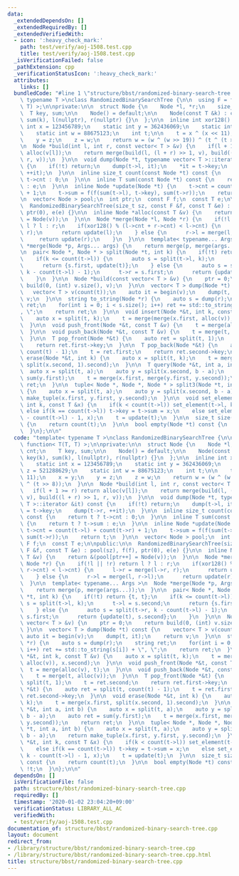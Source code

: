 ```yaml
---
data:
  _extendedDependsOn: []
  _extendedRequiredBy: []
  _extendedVerifiedWith:
  - icon: ':heavy_check_mark:'
    path: test/verify/aoj-1508.test.cpp
    title: test/verify/aoj-1508.test.cpp
  _isVerificationFailed: false
  _pathExtension: cpp
  _verificationStatusIcon: ':heavy_check_mark:'
  attributes:
    links: []
  bundledCode: "#line 1 \"structure/bbst/randomized-binary-search-tree.cpp\"\ntemplate<\
    \ typename T >\nclass RandomizedBinarySearchTree {\n\n  using F = function< T(T,\
    \ T) >;\n\nprivate:\n\n  struct Node {\n    Node *l, *r;\n    size_t cnt;\n  \
    \  T key, sum;\n\n    Node() = default;\n\n    Node(const T &k) : cnt(1), key(k),\
    \ sum(k), l(nullptr), r(nullptr) {}\n  };\n\n  inline int xor128() {\n    static\
    \ int x = 123456789;\n    static int y = 362436069;\n    static int z = 521288629;\n\
    \    static int w = 88675123;\n    int t;\n\n    t = x ^ (x << 11);\n    x = y;\n\
    \    y = z;\n    z = w;\n    return w = (w ^ (w >> 19)) ^ (t ^ (t >> 8));\n  }\n\
    \n  Node *build(int l, int r, const vector< T > &v) {\n    if(l + 1 >= r) return\
    \ alloc(v[l]);\n    return merge(build(l, (l + r) >> 1, v), build((l + r) >> 1,\
    \ r, v));\n  }\n\n  void dump(Node *t, typename vector< T >::iterator &it) const\
    \ {\n    if(!t) return;\n    dump(t->l, it);\n    *it = t->key;\n    dump(t->r,\
    \ ++it);\n  }\n\n  inline size_t count(const Node *t) const {\n    return t ?\
    \ t->cnt : 0;\n  }\n\n  inline T sum(const Node *t) const {\n    return t ? t->sum\
    \ : e;\n  }\n\n  inline Node *update(Node *t) {\n    t->cnt = count(t->l) + count(t->r)\
    \ + 1;\n    t->sum = f(f(sum(t->l), t->key), sum(t->r));\n    return t;\n  }\n\
    \n  vector< Node > pool;\n  int ptr;\n  const F f;\n  const T e;\n\npublic:\n\n\
    \  RandomizedBinarySearchTree(size_t sz, const F &f, const T &e) : pool(sz), f(f),\
    \ ptr(0), e(e) {}\n\n  inline Node *alloc(const T &v) {\n    return &(pool[ptr++]\
    \ = Node(v));\n  }\n\n  Node *merge(Node *l, Node *r) {\n    if(!l || !r) return\
    \ l ? l : r;\n    if(xor128() % (l->cnt + r->cnt) < l->cnt) {\n      l->r = merge(l->r,\
    \ r);\n      return update(l);\n    } else {\n      r->l = merge(l, r->l);\n \
    \     return update(r);\n    }\n  }\n\n  template< typename... Args >\n  Node\
    \ *merge(Node *p, Args... args) {\n    return merge(p, merge(args...));\n  }\n\
    \n  pair< Node *, Node * > split(Node *t, int k) {\n    if(!t) return {t, t};\n\
    \    if(k <= count(t->l)) {\n      auto s = split(t->l, k);\n      t->l = s.second;\n\
    \      return {s.first, update(t)};\n    } else {\n      auto s = split(t->r,\
    \ k - count(t->l) - 1);\n      t->r = s.first;\n      return {update(t), s.second};\n\
    \    }\n  }\n\n  Node *build(const vector< T > &v) {\n    ptr = 0;\n    return\
    \ build(0, (int) v.size(), v);\n  }\n\n  vector< T > dump(Node *t) const {\n \
    \   vector< T > v(count(t));\n    auto it = begin(v);\n    dump(t, it);\n    return\
    \ v;\n  }\n\n  string to_string(Node *r) {\n    auto s = dump(r);\n    string\
    \ ret;\n    for(int i = 0; i < s.size(); i++) ret += std::to_string(s[i]) + \"\
    , \";\n    return ret;\n  }\n\n  void insert(Node *&t, int k, const T &v) {\n\
    \    auto x = split(t, k);\n    t = merge(merge(x.first, alloc(v)), x.second);\n\
    \  }\n\n  void push_front(Node *&t, const T &v) {\n    t = merge(alloc(v), t);\n\
    \  }\n\n  void push_back(Node *&t, const T &v) {\n    t = merge(t, alloc(v));\n\
    \  }\n\n  T pop_front(Node *&t) {\n    auto ret = split(t, 1);\n    t = ret.second;\n\
    \    return ret.first->key;\n  }\n\n  T pop_back(Node *&t) {\n    auto ret = split(t,\
    \ count(t) - 1);\n    t = ret.first;\n    return ret.second->key;\n  }\n\n  void\
    \ erase(Node *&t, int k) {\n    auto x = split(t, k);\n    t = merge(x.first,\
    \ split(x.second, 1).second);\n  }\n\n  T query(Node *&t, int a, int b) {\n  \
    \  auto x = split(t, a);\n    auto y = split(x.second, b - a);\n    auto ret =\
    \ sum(y.first);\n    t = merge(x.first, merge(y.first, y.second));\n    return\
    \ ret;\n  }\n\n  tuple< Node *, Node *, Node * > split3(Node *t, int a, int b)\
    \ {\n    auto x = split(t, a);\n    auto y = split(x.second, b - a);\n    return\
    \ make_tuple(x.first, y.first, y.second);\n  }\n\n  void set_element(Node *&t,\
    \ int k, const T &x) {\n    if(k < count(t->l)) set_element(t->l, k, x);\n   \
    \ else if(k == count(t->l)) t->key = t->sum = x;\n    else set_element(t->r, k\
    \ - count(t->l) - 1, x);\n    t = update(t);\n  }\n\n  size_t size(Node *t) const\
    \ {\n    return count(t);\n  }\n\n  bool empty(Node *t) const {\n    return !t;\n\
    \  }\n};\n\n"
  code: "template< typename T >\nclass RandomizedBinarySearchTree {\n\n  using F =\
    \ function< T(T, T) >;\n\nprivate:\n\n  struct Node {\n    Node *l, *r;\n    size_t\
    \ cnt;\n    T key, sum;\n\n    Node() = default;\n\n    Node(const T &k) : cnt(1),\
    \ key(k), sum(k), l(nullptr), r(nullptr) {}\n  };\n\n  inline int xor128() {\n\
    \    static int x = 123456789;\n    static int y = 362436069;\n    static int\
    \ z = 521288629;\n    static int w = 88675123;\n    int t;\n\n    t = x ^ (x <<\
    \ 11);\n    x = y;\n    y = z;\n    z = w;\n    return w = (w ^ (w >> 19)) ^ (t\
    \ ^ (t >> 8));\n  }\n\n  Node *build(int l, int r, const vector< T > &v) {\n \
    \   if(l + 1 >= r) return alloc(v[l]);\n    return merge(build(l, (l + r) >> 1,\
    \ v), build((l + r) >> 1, r, v));\n  }\n\n  void dump(Node *t, typename vector<\
    \ T >::iterator &it) const {\n    if(!t) return;\n    dump(t->l, it);\n    *it\
    \ = t->key;\n    dump(t->r, ++it);\n  }\n\n  inline size_t count(const Node *t)\
    \ const {\n    return t ? t->cnt : 0;\n  }\n\n  inline T sum(const Node *t) const\
    \ {\n    return t ? t->sum : e;\n  }\n\n  inline Node *update(Node *t) {\n   \
    \ t->cnt = count(t->l) + count(t->r) + 1;\n    t->sum = f(f(sum(t->l), t->key),\
    \ sum(t->r));\n    return t;\n  }\n\n  vector< Node > pool;\n  int ptr;\n  const\
    \ F f;\n  const T e;\n\npublic:\n\n  RandomizedBinarySearchTree(size_t sz, const\
    \ F &f, const T &e) : pool(sz), f(f), ptr(0), e(e) {}\n\n  inline Node *alloc(const\
    \ T &v) {\n    return &(pool[ptr++] = Node(v));\n  }\n\n  Node *merge(Node *l,\
    \ Node *r) {\n    if(!l || !r) return l ? l : r;\n    if(xor128() % (l->cnt +\
    \ r->cnt) < l->cnt) {\n      l->r = merge(l->r, r);\n      return update(l);\n\
    \    } else {\n      r->l = merge(l, r->l);\n      return update(r);\n    }\n\
    \  }\n\n  template< typename... Args >\n  Node *merge(Node *p, Args... args) {\n\
    \    return merge(p, merge(args...));\n  }\n\n  pair< Node *, Node * > split(Node\
    \ *t, int k) {\n    if(!t) return {t, t};\n    if(k <= count(t->l)) {\n      auto\
    \ s = split(t->l, k);\n      t->l = s.second;\n      return {s.first, update(t)};\n\
    \    } else {\n      auto s = split(t->r, k - count(t->l) - 1);\n      t->r =\
    \ s.first;\n      return {update(t), s.second};\n    }\n  }\n\n  Node *build(const\
    \ vector< T > &v) {\n    ptr = 0;\n    return build(0, (int) v.size(), v);\n \
    \ }\n\n  vector< T > dump(Node *t) const {\n    vector< T > v(count(t));\n   \
    \ auto it = begin(v);\n    dump(t, it);\n    return v;\n  }\n\n  string to_string(Node\
    \ *r) {\n    auto s = dump(r);\n    string ret;\n    for(int i = 0; i < s.size();\
    \ i++) ret += std::to_string(s[i]) + \", \";\n    return ret;\n  }\n\n  void insert(Node\
    \ *&t, int k, const T &v) {\n    auto x = split(t, k);\n    t = merge(merge(x.first,\
    \ alloc(v)), x.second);\n  }\n\n  void push_front(Node *&t, const T &v) {\n  \
    \  t = merge(alloc(v), t);\n  }\n\n  void push_back(Node *&t, const T &v) {\n\
    \    t = merge(t, alloc(v));\n  }\n\n  T pop_front(Node *&t) {\n    auto ret =\
    \ split(t, 1);\n    t = ret.second;\n    return ret.first->key;\n  }\n\n  T pop_back(Node\
    \ *&t) {\n    auto ret = split(t, count(t) - 1);\n    t = ret.first;\n    return\
    \ ret.second->key;\n  }\n\n  void erase(Node *&t, int k) {\n    auto x = split(t,\
    \ k);\n    t = merge(x.first, split(x.second, 1).second);\n  }\n\n  T query(Node\
    \ *&t, int a, int b) {\n    auto x = split(t, a);\n    auto y = split(x.second,\
    \ b - a);\n    auto ret = sum(y.first);\n    t = merge(x.first, merge(y.first,\
    \ y.second));\n    return ret;\n  }\n\n  tuple< Node *, Node *, Node * > split3(Node\
    \ *t, int a, int b) {\n    auto x = split(t, a);\n    auto y = split(x.second,\
    \ b - a);\n    return make_tuple(x.first, y.first, y.second);\n  }\n\n  void set_element(Node\
    \ *&t, int k, const T &x) {\n    if(k < count(t->l)) set_element(t->l, k, x);\n\
    \    else if(k == count(t->l)) t->key = t->sum = x;\n    else set_element(t->r,\
    \ k - count(t->l) - 1, x);\n    t = update(t);\n  }\n\n  size_t size(Node *t)\
    \ const {\n    return count(t);\n  }\n\n  bool empty(Node *t) const {\n    return\
    \ !t;\n  }\n};\n\n"
  dependsOn: []
  isVerificationFile: false
  path: structure/bbst/randomized-binary-search-tree.cpp
  requiredBy: []
  timestamp: '2020-01-02 23:04:20+09:00'
  verificationStatus: LIBRARY_ALL_AC
  verifiedWith:
  - test/verify/aoj-1508.test.cpp
documentation_of: structure/bbst/randomized-binary-search-tree.cpp
layout: document
redirect_from:
- /library/structure/bbst/randomized-binary-search-tree.cpp
- /library/structure/bbst/randomized-binary-search-tree.cpp.html
title: structure/bbst/randomized-binary-search-tree.cpp
---
```

